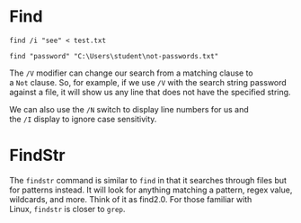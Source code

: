 
# Find 


```cmd-session
find /i "see" < test.txt
```

```cmd-session
find "password" "C:\Users\student\not-passwords.txt" 
```

The `/V` modifier can change our search from a matching clause to a `Not` clause. So, for example, if we use `/V` with the search string password against a file, it will show us any line that does not have the specified string. 

We can also use the `/N` switch to display line numbers for us and the `/I` display to ignore case sensitivity.

# FindStr
The `findstr` command is similar to `find` in that it searches through files but for patterns instead. It will look for anything matching a pattern, regex value, wildcards, and more. Think of it as find2.0. For those familiar with Linux, `findstr` is closer to `grep`.